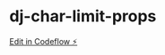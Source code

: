 # dj-char-limit-props

[Edit in Codeflow ⚡️](https://stackblitz.com/~/github.com/djdev/dj-char-limit-props)